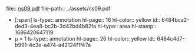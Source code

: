 file:: [ns09.pdf](../assets/ns09.pdf)
file-path:: ../assets/ns09.pdf

- [:span]
  ls-type:: annotation
  hl-page:: 16
  hl-color:: yellow
  id:: 6484bca2-ded3-4ea8-bc2b-3d42bd4b82fa
  hl-type:: area
  hl-stamp:: 1686420647119
- μ = 1 
  ls-type:: annotation
  hl-page:: 26
  hl-color:: yellow
  id:: 6484c4d7-b991-4c3e-a474-a42124f1f47a